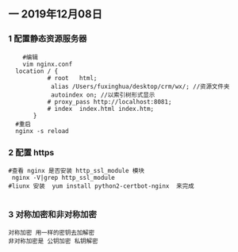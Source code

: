 
## 一 2019年12月08日

### 1 配置静态资源服务器

```pwd
	#编辑
	vim nginx.conf
  location / {
           # root   html;
            alias /Users/fuxinghua/desktop/crm/wx/; //资源文件夹
            autoindex on; //以索引树形式显示
           # proxy_pass http://localhost:8081;
           # index  index.html index.htm;
       }
  #重启
  nginx -s reload
```

### 2 配置 https 

```pwd
#查看 nginx 是否安装 http_ssl_module 模块
 nginx -V|grep http_ssl_module
#liunx 安装  yum install python2-certbot-nginx  来完成


```


### 3 对称加密和非对称加密

```pwd
对称加密 用一样的密钥去加解密 
非对称加密是 公钥加密 私钥解密
```
